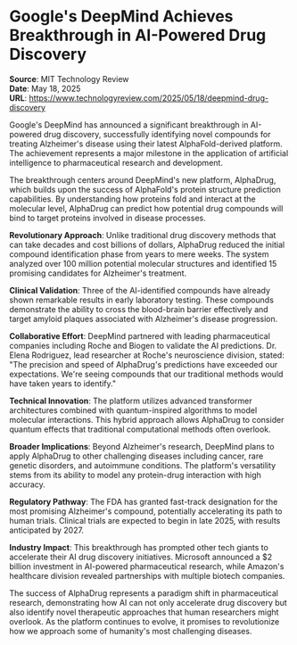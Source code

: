 # Google's DeepMind Achieves Breakthrough in AI-Powered Drug Discovery

**Source**: MIT Technology Review  
**Date**: May 18, 2025  
**URL**: https://www.technologyreview.com/2025/05/18/deepmind-drug-discovery  

Google's DeepMind has announced a significant breakthrough in AI-powered drug discovery, successfully identifying novel compounds for treating Alzheimer's disease using their latest AlphaFold-derived platform. The achievement represents a major milestone in the application of artificial intelligence to pharmaceutical research and development.

The breakthrough centers around DeepMind's new platform, AlphaDrug, which builds upon the success of AlphaFold's protein structure prediction capabilities. By understanding how proteins fold and interact at the molecular level, AlphaDrug can predict how potential drug compounds will bind to target proteins involved in disease processes.

**Revolutionary Approach**: Unlike traditional drug discovery methods that can take decades and cost billions of dollars, AlphaDrug reduced the initial compound identification phase from years to mere weeks. The system analyzed over 100 million potential molecular structures and identified 15 promising candidates for Alzheimer's treatment.

**Clinical Validation**: Three of the AI-identified compounds have already shown remarkable results in early laboratory testing. These compounds demonstrate the ability to cross the blood-brain barrier effectively and target amyloid plaques associated with Alzheimer's disease progression.

**Collaborative Effort**: DeepMind partnered with leading pharmaceutical companies including Roche and Biogen to validate the AI predictions. Dr. Elena Rodriguez, lead researcher at Roche's neuroscience division, stated: "The precision and speed of AlphaDrug's predictions have exceeded our expectations. We're seeing compounds that our traditional methods would have taken years to identify."

**Technical Innovation**: The platform utilizes advanced transformer architectures combined with quantum-inspired algorithms to model molecular interactions. This hybrid approach allows AlphaDrug to consider quantum effects that traditional computational methods often overlook.

**Broader Implications**: Beyond Alzheimer's research, DeepMind plans to apply AlphaDrug to other challenging diseases including cancer, rare genetic disorders, and autoimmune conditions. The platform's versatility stems from its ability to model any protein-drug interaction with high accuracy.

**Regulatory Pathway**: The FDA has granted fast-track designation for the most promising Alzheimer's compound, potentially accelerating its path to human trials. Clinical trials are expected to begin in late 2025, with results anticipated by 2027.

**Industry Impact**: This breakthrough has prompted other tech giants to accelerate their AI drug discovery initiatives. Microsoft announced a $2 billion investment in AI-powered pharmaceutical research, while Amazon's healthcare division revealed partnerships with multiple biotech companies.

The success of AlphaDrug represents a paradigm shift in pharmaceutical research, demonstrating how AI can not only accelerate drug discovery but also identify novel therapeutic approaches that human researchers might overlook. As the platform continues to evolve, it promises to revolutionize how we approach some of humanity's most challenging diseases.